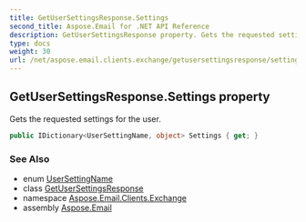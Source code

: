 ```yaml
---
title: GetUserSettingsResponse.Settings
second_title: Aspose.Email for .NET API Reference
description: GetUserSettingsResponse property. Gets the requested settings for the user
type: docs
weight: 30
url: /net/aspose.email.clients.exchange/getusersettingsresponse/settings/
---
```

## GetUserSettingsResponse.Settings property

Gets the requested settings for the user.

```csharp
public IDictionary<UserSettingName, object> Settings { get; }
```

### See Also

* enum [UserSettingName](../../usersettingname/)
* class [GetUserSettingsResponse](../)
* namespace [Aspose.Email.Clients.Exchange](../../getusersettingsresponse/)
* assembly [Aspose.Email](../../../)


